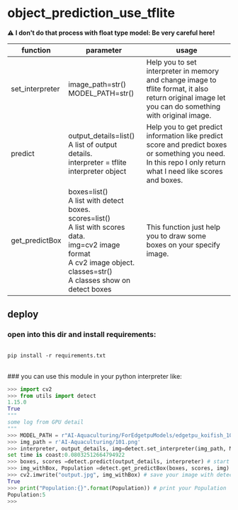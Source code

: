 # object_prediction_use_tflite

:warning: **I don't do that process with float type model: Be very careful here!**


| function        | parameter                                                                                                                                                                                              | usage                                                                                                                                                         |
|-----------------|--------------------------------------------------------------------------------------------------------------------------------------------------------------------------------------------------------|---------------------------------------------------------------------------------------------------------------------------------------------------------------|
| set_interpreter | image_path=str()<br> MODEL_PATH=str()                                                                                                                                                                  | Help you to set interpreter in memory and change image to tflite format, it also return original image let you can do something with original image.          |
| predict         | output_details=list() <br>A list of output details. <br> interpreter = tflite interpreter object                                                                                                              | Help you to get predict information like predict score and predict boxes or something you need. In this repo I only return what I need like scores and boxes. |
| get_predictBox  | boxes=list()<br> A list with detect boxes.<br> scores=list()<br> A list with scores data.<br> img=cv2 image format<br> A cv2 image object.<br> classes=str()<br> A classes show on detect boxes | This function just help you to draw some boxes on your specify image.                                                                                         |


## deploy


### open into this dir and install requirements:

```

pip install -r requirements.txt

```

<br>
### you can use this module in your python interpreter like:

```python
>>> import cv2
>>> from utils import detect
1.15.0
True
"""
some log from GPU detail
"""
>>> MODEL_PATH = r"AI-Aquaculturing/ForEdgetpuModels/edgetpu_koifish_1000000/koifish_detect-100w.tflite"
>>> img_path = r'AI-Aquaculturing/101.png'
>>> interpreter, output_details, img=detect.set_interpreter(img_path, MODEL_PATH) # set your interpreter to your memory
set time is coast:0.08032512664794922
>>> boxes, scores =detect.predict(output_details, interpreter) # start get your detect information
>>> img_withBox, Population =detect.get_predictBox(boxes, scores, img) # draw detect box by your detect information
>>> cv2.imwrite("output.jpg", img_withBox) # save your image with detect boxes
True
>>> print("Population:{}".format(Population)) # print your Population
Population:5
>>>
```
